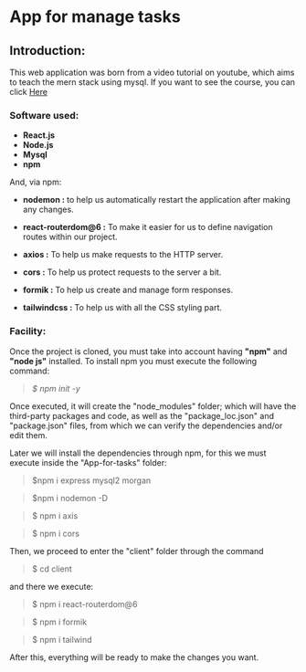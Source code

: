 # App for manage tasks

## Introduction:

This web application was born from a video tutorial on youtube, which aims to teach the mern stack using mysql. If you want to see the course, you can click [Here](https://youtu.be/dJbd7BYofp4)

### Software used:
- **React.js**
- **Node.js**
- **Mysql**
- **npm**

And, via npm:
- **nodemon :** to help us automatically restart the application after making any changes.

- **react-routerdom@6 :** To make it easier for us to define navigation routes within our project.

- **axios :** To help us make requests to the HTTP server.

- **cors :** To help us protect requests to the server a bit.

- **formik :** To help us create and manage form responses.

- **tailwindcss :** To help us with all the CSS styling part.

### Facility:

Once the project is cloned, you must take into account having **"npm"** and **"node js"** installed. To install npm you must execute the following command:

> *$ npm init -y*

Once executed, it will create the "node_modules" folder; which will have the third-party packages and code, as well as the "package_loc.json" and "package.json" files, from which we can verify the dependencies and/or edit them.

Later we will install the dependencies through npm, for this we must execute inside the "App-for-tasks" folder:

> $npm i express mysql2 morgan

> $npm i nodemon -D

> $ npm i axis

> $ npm i cors

Then, we proceed to enter the "client" folder through the command

> $ cd client

and there we execute:

> $ npm i react-routerdom@6

> $ npm i formik

> $ npm i tailwind

After this, everything will be ready to make the changes you want.
